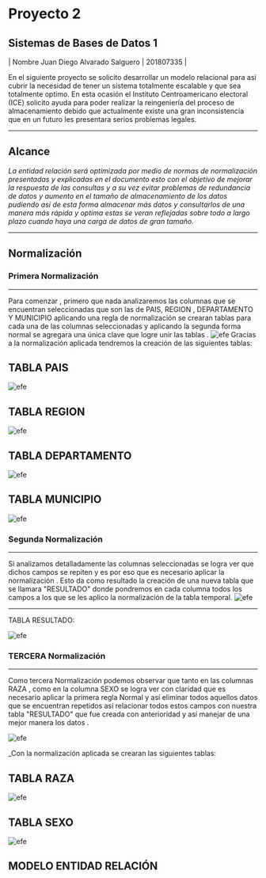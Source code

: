 
# Proyecto 2

## Sistemas de Bases de Datos 1

|    Nombre    Juan Diego Alvarado Salguero  |   201807335   |

En el siguiente proyecto se solicito desarrollar un modelo relacional para así cubrir la necesidad de tener un sistema totalmente escalable y que sea totalmente optimo.
En esta ocasión el Instituto Centroamericano electoral (ICE) solicito ayuda para poder realizar la reingeniería del proceso de almacenamiento debido que actualmente existe una gran inconsistencia que en un futuro les presentara serios problemas legales. 


---

## Alcance

_La entidad relación será optimizada por medio de normas de normalización presentadas y explicadas en el documento esto con el objetivo de mejorar la respuesta de las consultas y a su vez evitar problemas de redundancia de datos y aumento en el tamaño de almacenamiento de los datos pudiendo así de esta forma almacenar más datos y consultarlos de una manera más rápida y optima estas se veran reflejadas sobre todo a largo plazo cuando haya una carga de datos de gran tamaño._

---

## Normalización


### Primera Normalización
--- 
Para comenzar , primero que nada analizaremos las columnas que se encuentran seleccionadas que son las de PAIS, REGION , DEPARTAMENTO  Y MUNICIPIO  aplicando una regla de normalización se crearan tablas para cada una de las columnas seleccionadas  y aplicando  la segunda forma normal se agregara una única clave que logre unir las tablas .
 ![efe](https://github.com/Juandi22001/Predicas/blob/master/proyecto2_imagen1.JPG?raw=true)
Gracias a la normalización aplicada tendremos la creación de las siguientes tablas:

## TABLA  PAIS

 ![efe](https://github.com/Juandi22001/Predicas/blob/master/PAIS.JPG?raw=true)
## TABLA  REGION

 ![efe](https://github.com/Juandi22001/Predicas/blob/master/REGION.JPG?raw=true)





## TABLA  DEPARTAMENTO

 ![efe](https://github.com/Juandi22001/Predicas/blob/master/DEPARTAMENTO.JPG?raw=true)
## TABLA  MUNICIPIO

 ![efe](https://github.com/Juandi22001/Predicas/blob/master/MUNICIPIO.JPG?raw=true)
### Segunda Normalización
--- 
Si analizamos  detalladamente las columnas seleccionadas  se  logra ver que  dichos campos se repiten y es por eso  que es necesario   aplicar la normalización . Esto da como resultado la creación de una nueva tabla que se llamara "RESULTADO"  donde pondremos  en cada columna todos los campos a los que se les aplico la normalización de la tabla temporal.
![efe](https://github.com/Juandi22001/Predicas/blob/master/r1.JPG?raw=true)

--- 
TABLA RESULTADO:

![efe](https://github.com/Juandi22001/Predicas/blob/master/resultado.JPG?raw=true)
### TERCERA  Normalización
--- 
Como tercera Normalización podemos observar que tanto en las columnas RAZA , como en la columna SEXO  se logra ver con claridad que  es necesario aplicar la primera regla Normal  y así eliminar todos  aquellos datos que se encuentran repetidos así relacionar  todos estos campos con nuestra tabla "RESULTADO" que fue creada con anterioridad  y así manejar de una mejor manera los datos  .


 ![efe](https://github.com/Juandi22001/Predicas/blob/master/Temporal_raza_sexo.JPG?raw=true)

_Con  la normalización aplicada se crearan las siguientes tablas:

## TABLA RAZA

 ![efe](https://github.com/Juandi22001/Predicas/blob/master/RAZA.JPG?raw=true)

## TABLA  SEXO

 ![efe](https://github.com/Juandi22001/Predicas/blob/master/SEXO.JPG?raw=true)




## MODELO ENTIDAD RELACIÓN

